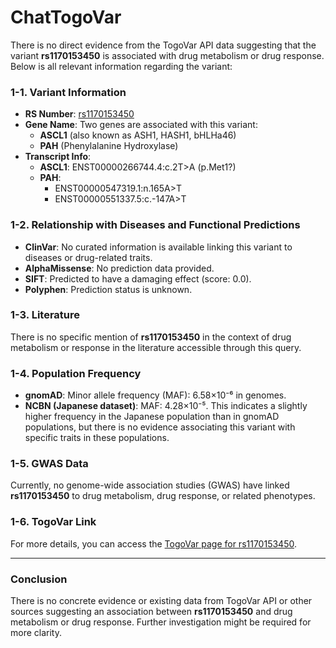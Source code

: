 # ChatTogoVar

There is no direct evidence from the TogoVar API data suggesting that the variant **rs1170153450** is associated with drug metabolism or drug response. Below is all relevant information regarding the variant:

### 1-1. Variant Information
- **RS Number**: [rs1170153450](https://identifiers.org/dbsnp/rs1170153450)
- **Gene Name**: Two genes are associated with this variant:
  - **ASCL1** (also known as ASH1, HASH1, bHLHa46)
  - **PAH** (Phenylalanine Hydroxylase)
- **Transcript Info**:
  - **ASCL1**: ENST00000266744.4:c.2T>A (p.Met1?)
  - **PAH**: 
    - ENST00000547319.1:n.165A>T
    - ENST00000551337.5:c.-147A>T

### 1-2. Relationship with Diseases and Functional Predictions
- **ClinVar**: No curated information is available linking this variant to diseases or drug-related traits.
- **AlphaMissense**: No prediction data provided.
- **SIFT**: Predicted to have a damaging effect (score: 0.0).
- **Polyphen**: Prediction status is unknown.

### 1-3. Literature
There is no specific mention of **rs1170153450** in the context of drug metabolism or response in the literature accessible through this query.

### 1-4. Population Frequency
- **gnomAD**: Minor allele frequency (MAF): 6.58×10⁻⁶ in genomes.
- **NCBN (Japanese dataset)**: MAF: 4.28×10⁻⁵.
This indicates a slightly higher frequency in the Japanese population than in gnomAD populations, but there is no evidence associating this variant with specific traits in these populations.

### 1-5. GWAS Data
Currently, no genome-wide association studies (GWAS) have linked **rs1170153450** to drug metabolism, drug response, or related phenotypes.

### 1-6. TogoVar Link
For more details, you can access the [TogoVar page for rs1170153450](https://togovar.biosciencedbc.jp).

---

### Conclusion
There is no concrete evidence or existing data from TogoVar API or other sources suggesting an association between **rs1170153450** and drug metabolism or drug response. Further investigation might be required for more clarity.